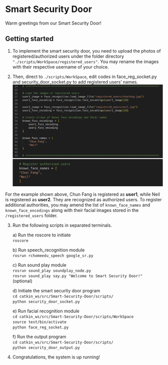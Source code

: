 # Smart Security Door
Warm greetings from our Smart Security Door!

## Getting started
1) To implement the smart security door, you need to upload the photos of registered/authorized users under the folder directory `"./scripts/WorkSpace/registered_users"`. You may rename the images with their respective username of your choice.  

2) Then, direct to `./scripts/WorkSpace`, edit codes in face_reg_socket.py and security_door_socket.py to add registered users’ names.  
![add registered users1](./scripts/samples/add_registered_users_code1.png)
![add registered users2](./scripts/samples/add_registered_users_code2.png)
  
For the example shown above, Chun Fang is registered as **user1**, while Neil is registered as **user2**. They are recognized as authorized users. To register additional authorities, you may amend the list of `known_face_names` and `known_face_encodings` along with their facial images stored in the `/registered_users` folder.  

3) Run the following scripts in separated terminals.  
  
    a) Run the roscore to initiate  
        `roscore`  

    b) Run speech_recognition module  
        `rosrun rchomeedu_speech google_sr.py`  

    c) Run sound play module  
        `rosrun sound_play soundplay_node.py`  
        `rosrun sound_play say.py "Welcome to Smart Security Door!"` (optional)  

    d) Initiate the smart security door program  
        `cd catkin_ws/src/Smart-Security-Door/scripts/`  
        `python security_door_socket.py`  

    e) Run facial recognition module  
        `cd catkin_ws/src/Smart-Security-Door/scripts/WorkSpace`  
        `source test/bin/activate`  
        `python face_reg_socket.py`  

    f) Run the output program  
        `cd catkin_ws/src/Smart-Security-Door/scripts/`  
        `python security_door_output.py`  

4. Congratulations, the system is up running!